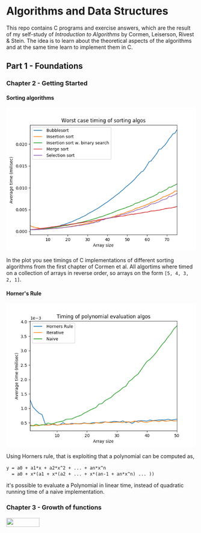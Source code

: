 # Algorithms and Data Structures

This repo contains C programs and exercise answers, which are the result of my self-study of _Introduction to Algorithms_ by Cormen, Leiserson, Rivest & Stein. The idea is to learn about the theoretical aspects of the algorithms and at the same time learn to implement them in C.


## Part 1 - Foundations

### Chapter 2 - Getting Started

#### Sorting algorithms
![Sorting algos worst case timings](https://raw.githubusercontent.com/duffau/algos_and_data_structures/master/Part_1_Foundations/Chap_2_Getting_Started/sorting_algos_time_measurments.png)

In the plot you see timings of C implementations of different sorting algorithms from the first chapter of Cormen et al. All algortims where timed on a collection of arrays in reverse order, so arrays on the form `[5, 4, 3, 2, 1]`. 

#### Horner's Rule
![Sorting algos worst case timings](https://raw.githubusercontent.com/duffau/algos_and_data_structures/master/Part_1_Foundations/Chap_2_Getting_Started/poly_algos_time_measurments.png)

Using Horners rule, that is exploiting that a polynomial can be computed as, 
```
y = a0 + a1*x + a2*x^2 + ... + an*x^n
  = a0 + x*(a1 + x*(a2 + ... + x*(an-1 + an*x^n) ... ))
```
it's possible to evaluate a Polynomial in linear time, instead of quadratic running time of a naive implementation.

### Chapter 3 - Growth of functions

<img src="https://rawgit.com/duffau/algos_and_data_structures/master/svgs/ac8dc42a75d26a5f63c989854edf4abe.svg?invert_in_darkmode" align=middle width=87.7107pt height=24.56553pt/>
